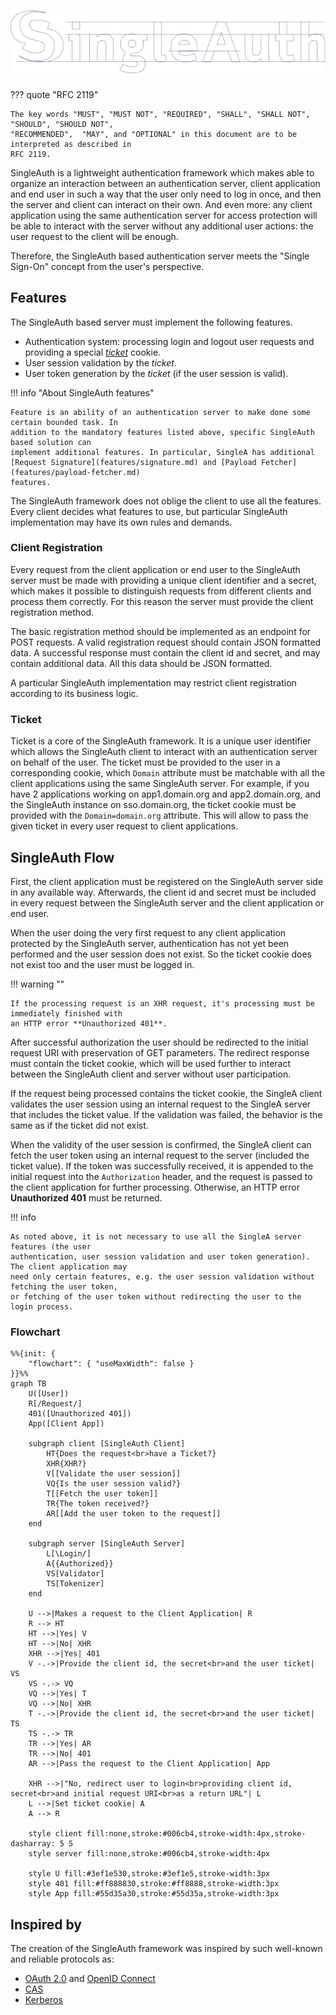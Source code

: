 <h1 align="center"><img alt="SingleAuth" src="../assets/singleauth_outline.png"></h1>

??? quote "RFC 2119"

    The key words "MUST", "MUST NOT", "REQUIRED", "SHALL", "SHALL NOT", "SHOULD", "SHOULD NOT",
    "RECOMMENDED",  "MAY", and "OPTIONAL" in this document are to be interpreted as described in
    RFC 2119.

SingleAuth is a lightweight authentication framework which makes able to organize an interaction
between an authentication server, client application and end user in such a way that the user only
need to log in once, and then the server and client can interact on their own. And even more: any
client application using the same authentication server for access protection will be able to
interact with the server without any additional user actions: the user request to the client will be
enough.

Therefore, the SingleAuth based authentication server meets the "Single Sign-On" concept from the
user's perspective.

## Features

The SingleAuth based server must implement the following features.

* Authentication system: processing login and logout user requests and providing a special
  [_ticket_](#ticket) cookie.
* User session validation by the _ticket_.
* User token generation by the _ticket_ (if the user session is valid).

!!! info "About SingleAuth features"

    Feature is an ability of an authentication server to make done some certain bounded task. In
    addition to the mandatory features listed above, specific SingleAuth based solution can
    implement additional features. In particular, SingleA has additional
    [Request Signature](features/signature.md) and [Payload Fetcher](features/payload-fetcher.md)
    features.

The SingleAuth framework does not oblige the client to use all the features. Every client decides
what features to use, but particular SingleAuth implementation may have its own rules and demands.

### Client Registration

Every request from the client application or end user to the SingleAuth server must be made with
providing a unique client identifier and a secret, which makes it possible to distinguish requests
from different clients and process them correctly. For this reason the server must provide the
client registration method.

The basic registration method should be implemented as an endpoint for POST requests. A valid
registration request should contain JSON formatted data. A successful response must contain the
client id and secret, and may contain additional data. All this data should be JSON formatted.

A particular SingleAuth implementation may restrict client registration according to its business
logic.

### Ticket

Ticket is a core of the SingleAuth framework. It is a unique user identifier which allows the
SingleAuth client to interact with an authentication server on behalf of the user. The ticket must
be provided to the user in a corresponding cookie, which `Domain` attribute must be matchable with
all the client applications using the same SingleAuth server. For example, if you have 2
applications working on app1.domain.org and app2.domain.org, and the SingleAuth instance on
sso.domain.org, the ticket cookie must be provided with the `Domain=domain.org` attribute. This will
allow to pass the given ticket in every user request to client applications.

## SingleAuth Flow

First, the client application must be registered on the SingleAuth server side in any available way.
Afterwards, the client id and secret must be included in every request between the SingleAuth server
and the client application or end user.

When the user doing the very first request to any client application protected by the SingleAuth
server, authentication has not yet been performed and the user session does not exist. So the ticket
cookie does not exist too and the user must be logged in.

!!! warning ""

    If the processing request is an XHR request, it's processing must be immediately finished with
    an HTTP error **Unauthorized 401**.

After successful authorization the user should be redirected to the initial request URI with
preservation of GET parameters. The redirect response must contain the ticket cookie, which will be
used further to interact between the SingleAuth client and server without user participation.

If the request being processed contains the ticket cookie, the SingleA client validates the user
session using an internal request to the SingleA server that includes the ticket value. If the
validation was failed, the behavior is the same as if the ticket did not exist.

When the validity of the user session is confirmed, the SingleA client can fetch the user token
using an internal request to the server (included the ticket value). If the token was successfully
received, it is appended to the initial request into the `Authorization` header, and the request is
passed to the client application for further processing. Otherwise, an HTTP error **Unauthorized
401** must be returned.

!!! info

    As noted above, it is not necessary to use all the SingleA server features (the user
    authentication, user session validation and user token generation). The client application may
    need only certain features, e.g. the user session validation without fetching the user token,
    or fetching of the user token without redirecting the user to the login process.

### Flowchart

``` mermaid
%%{init: {
    "flowchart": { "useMaxWidth": false }
}}%%
graph TB
    U([User])
    R[/Request/]
    401([Unauthorized 401])
    App([Client App])

    subgraph client [SingleAuth Client]
        HT{Does the request<br>have a Ticket?}
        XHR{XHR?}
        V[[Validate the user session]]
        VQ{Is the user session valid?}
        T[[Fetch the user token]]
        TR{The token received?}
        AR[[Add the user token to the request]]
    end

    subgraph server [SingleAuth Server]
        L[\Login/]
        A{{Authorized}}
        VS[Validator]
        TS[Tokenizer]
    end

    U -->|Makes a request to the Client Application| R
    R --> HT
    HT -->|Yes| V
    HT -->|No| XHR
    XHR -->|Yes| 401
    V -.->|Provide the client id, the secret<br>and the user ticket| VS
    VS -.-> VQ
    VQ -->|Yes| T
    VQ -->|No| XHR
    T -.->|Provide the client id, the secret<br>and the user ticket| TS
    TS -.-> TR
    TR -->|Yes| AR
    TR -->|No| 401
    AR -->|Pass the request to the Client Application| App

    XHR -->|"No, redirect user to login<br>providing client id, secret<br>and initial request URI<br>as a return URL"| L
    L -->|Set ticket cookie| A
    A --> R

    style client fill:none,stroke:#006cb4,stroke-width:4px,stroke-dasharray: 5 5
    style server fill:none,stroke:#006cb4,stroke-width:4px

    style U fill:#3ef1e530,stroke:#3ef1e5,stroke-width:3px
    style 401 fill:#ff888830,stroke:#ff8888,stroke-width:3px
    style App fill:#55d35a30,stroke:#55d35a,stroke-width:3px
```

## Inspired by

The creation of the SingleAuth framework was inspired by such well-known and reliable protocols as:

* [OAuth 2.0](https://oauth.net/2/) and [OpenID Connect](https://openid.net/connect/)
* [CAS](https://apereo.github.io/cas/6.5.x/protocol/CAS-Protocol-Specification.html)
* [Kerberos](http://web.mit.edu/kerberos/krb5-current/doc/)

